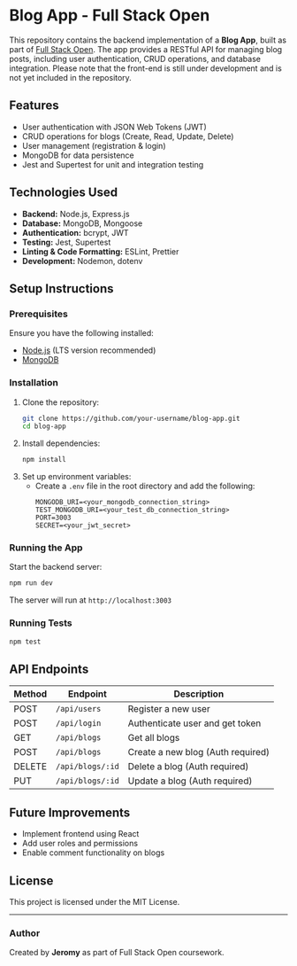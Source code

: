 # Blog App - Full Stack Open

This repository contains the backend implementation of a **Blog App**, built as part of [Full Stack Open](https://fullstackopen.com/en/). The app provides a RESTful API for managing blog posts, including user authentication, CRUD operations, and database integration. Please note that the front-end is still under development and is not yet included in the repository.

## Features
- User authentication with JSON Web Tokens (JWT)
- CRUD operations for blogs (Create, Read, Update, Delete)
- User management (registration & login)
- MongoDB for data persistence
- Jest and Supertest for unit and integration testing

## Technologies Used
- **Backend:** Node.js, Express.js
- **Database:** MongoDB, Mongoose
- **Authentication:** bcrypt, JWT
- **Testing:** Jest, Supertest
- **Linting & Code Formatting:** ESLint, Prettier
- **Development:** Nodemon, dotenv

## Setup Instructions
### Prerequisites
Ensure you have the following installed:
- [Node.js](https://nodejs.org/en/) (LTS version recommended)
- [MongoDB](https://www.mongodb.com/)

### Installation
1. Clone the repository:
   ```sh
   git clone https://github.com/your-username/blog-app.git
   cd blog-app
   ```
2. Install dependencies:
   ```sh
   npm install
   ```
3. Set up environment variables:
   - Create a `.env` file in the root directory and add the following:
     ```
     MONGODB_URI=<your_mongodb_connection_string>
     TEST_MONGODB_URI=<your_test_db_connection_string>
     PORT=3003
     SECRET=<your_jwt_secret>
     ```

### Running the App
Start the backend server:
```sh
npm run dev
```
The server will run at `http://localhost:3003`

### Running Tests
```sh
npm test
```

## API Endpoints
| Method | Endpoint          | Description |
|--------|------------------|-------------|
| POST   | `/api/users`     | Register a new user |
| POST   | `/api/login`     | Authenticate user and get token |
| GET    | `/api/blogs`     | Get all blogs |
| POST   | `/api/blogs`     | Create a new blog (Auth required) |
| DELETE | `/api/blogs/:id` | Delete a blog (Auth required) |
| PUT    | `/api/blogs/:id` | Update a blog (Auth required) |

## Future Improvements
- Implement frontend using React
- Add user roles and permissions
- Enable comment functionality on blogs

## License
This project is licensed under the MIT License.

---
### Author
Created by **Jeromy** as part of Full Stack Open coursework.

